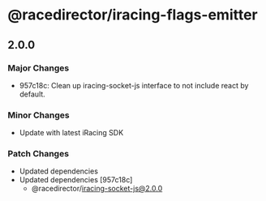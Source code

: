 # @racedirector/iracing-flags-emitter

## 2.0.0

### Major Changes

- 957c18c: Clean up iracing-socket-js interface to not include react by default.

### Minor Changes

- Update with latest iRacing SDK

### Patch Changes

- Updated dependencies
- Updated dependencies [957c18c]
  - @racedirector/iracing-socket-js@2.0.0
